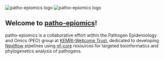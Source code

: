 ![patho-epiomics logo](https://github.com/patho-epiomics/logos/blob/main/patho-epiomics-logos/patho-epiomics-logo-lightbg.png#gh-light-mode-only) 
![patho-epiomics logo](https://github.com/patho-epiomics/logos/blob/main/patho-epiomics-logos/patho-epiomics-logo-darkbg.png#gh-dark-mode-only)

## Welcome to [patho-epiomics]()!

patho-epiomics is a collaborative effort within the Pathogen Epidemiology and Omics (PEO) group at [KEMRI-Wellcome Trust](https://kemri-wellcome.org/), dedicated to developing [Nextflow](https://nextflow.io/) pipelines using [nf-core](https://nf-co.re) resources for targeted bioinformatics and phylogenetics analysis of pathogens.
